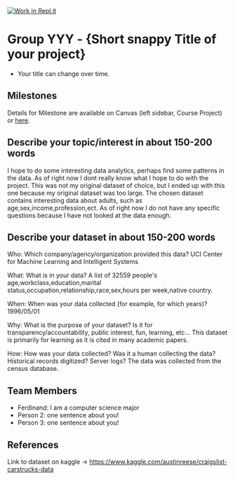 [![Work in Repl.it](https://classroom.github.com/assets/work-in-replit-14baed9a392b3a25080506f3b7b6d57f295ec2978f6f33ec97e36a161684cbe9.svg)](https://classroom.github.com/online_ide?assignment_repo_id=312167&assignment_repo_type=GroupAssignmentRepo)
# Group YYY - {Short snappy Title of your project}

- Your title can change over time.

## Milestones

Details for Milestone are available on Canvas (left sidebar, Course Project) or [here](https://firas.moosvi.com/courses/data301/project/milestone01.html).

## Describe your topic/interest in about 150-200 words


I hope to do some interesting data analytics, perhaps find some patterns in the data. As of right now I dont really know what I hope to do with the project.
This was not my original dataset of choice, but I ended up with this one because my original dataset was too large.
The chosen dataset contains interesting data about adults, such as age,sex,income,profession,ect.
As of right now I do not have any specific questions because I have not looked at the data enough.

## Describe your dataset in about 150-200 words

Who: Which company/agency/organization provided this data?
    UCI Center for Machine Learning and Intelligent Systems
    
What: What is in your data?
    A list of 32559 people's age,workclass,education,marital status,occupation,relationship,race,sex,hours per week,native country. 
    
When: When was your data collected (for example, for which years)?
    1996/05/01
    
Why: What is the purpose of your dataset? Is it for transparency/accountability, public interest, fun, learning, etc…
    This dataset is primarily for learning as it is cited in many academic papers.
    
How: How was your data collected? Was it a human collecting the data? Historical records digitized? Server logs?
    The data was collected from the census database.
## Team Members

- Ferdinand: I am a computer science major
- Person 2: one sentence about you!
- Person 3: one sentence about you!

## References

Link to dataset on kaggle -> https://www.kaggle.com/austinreese/craigslist-carstrucks-data
